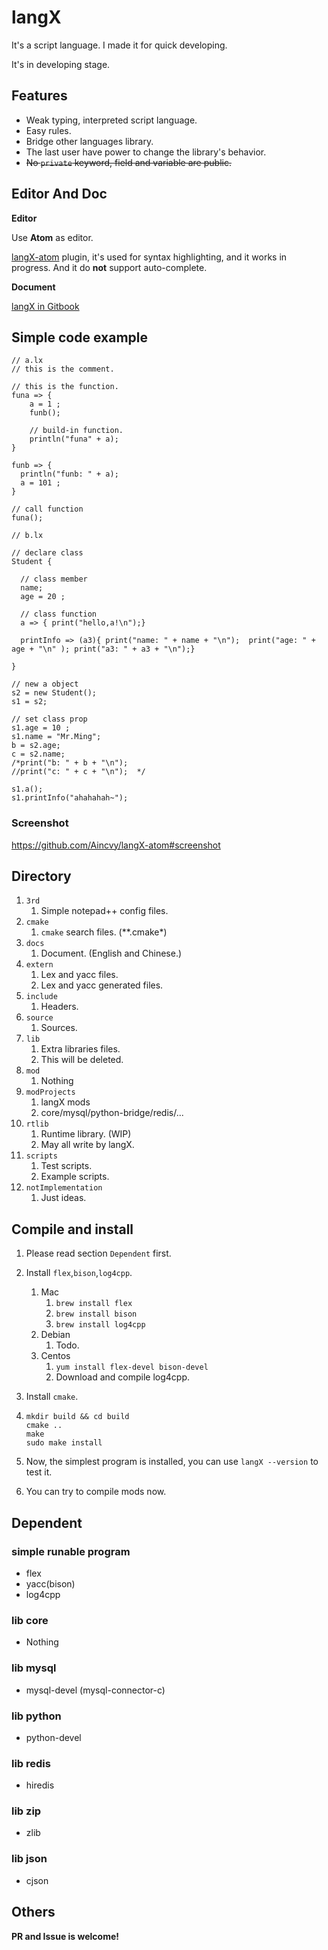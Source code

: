 # langX

It's a script language. I made it for quick developing.

It's in developing stage.



## Features

- Weak typing, interpreted script language.
- Easy rules.
- Bridge other languages library.
- The last user have power to change the library's behavior.
- ~~No `private` keyword, field and variable are public.~~



## Editor And Doc

**Editor**

Use **Atom** as editor.

[langX-atom](https://github.com/Aincvy/langX-atom.git) plugin, it's used for syntax highlighting, and it works in progress. And it do **not** support auto-complete.

**Document**

[langX in Gitbook](https://aincvy.gitbook.io/langx/)



## Simple code example

```
// a.lx
// this is the comment.

// this is the function.
funa => {
	a = 1 ;
	funb();

	// build-in function.
	println("funa" + a);
}

funb => {
  println("funb: " + a);
  a = 101 ;
}

// call function
funa();

```



```
// b.lx

// declare class
Student {

  // class member
  name;
  age = 20 ;

  // class function
  a => { print("hello,a!\n");}

  printInfo => (a3){ print("name: " + name + "\n");  print("age: " + age + "\n" ); print("a3: " + a3 + "\n");}

}

// new a object
s2 = new Student();
s1 = s2;

// set class prop
s1.age = 10 ;
s1.name = "Mr.Ming";
b = s2.age;
c = s2.name;
/*print("b: " + b + "\n");
//print("c: " + c + "\n");  */

s1.a();
s1.printInfo("ahahahah~");

```



### Screenshot

https://github.com/Aincvy/langX-atom#screenshot



## Directory

1. `3rd`
   1. Simple notepad++ config files.
2. `cmake`
   1. `cmake` search files. (**.cmake*)
3. `docs`
   1. Document. (English and Chinese.)
4. `extern`
   1. Lex and yacc files.
   2. Lex and yacc generated files.
5. `include`
   1. Headers.
6. `source`
   1. Sources.
7. `lib`
   1. Extra libraries files.
   2. This will be deleted.
8. `mod`
   1. Nothing
9. `modProjects`
   1. langX mods
   2. core/mysql/python-bridge/redis/...
10. `rtlib`
    1. Runtime library. (WIP)
    2. May all write by langX.
11. `scripts`
    1. Test scripts.
    2. Example scripts.
12. `notImplementation`
    1. Just ideas.



## Compile and install

1. Please read section `Dependent` first.

2. Install `flex`,`bison`,`log4cpp`.  

   1. Mac
      1. `brew install flex`
      2. `brew install bison`
      3. `brew install log4cpp`
   2. Debian
      1. Todo.
   3. Centos
      1. `yum install flex-devel bison-devel`
      2. Download and compile log4cpp.

3. Install `cmake`.

4. ```shell
   mkdir build && cd build
   cmake ..
   make
   sudo make install 
   ```

5. Now, the simplest program is installed, you can use `langX --version` to test it.

7. You can try to compile mods now. 



## Dependent

### simple runable program

- flex
- yacc(bison)
- log4cpp

### lib core

- Nothing



### lib mysql

- mysql-devel (mysql-connector-c)



### lib python

- python-devel



### lib redis

- hiredis



### lib zip

- zlib



### lib json

- cjson



## Others

**PR and Issue is welcome!**

